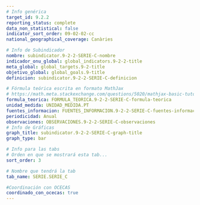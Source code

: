 ```yaml
---
# Info genérica
target_id: 9.2.2
reporting_status: complete
data_non_statistical: false
indicator_sort_order: 09-02-02-cc
national_geographical_coverage: Canàries

# Info de Subindicador
nombre: subindicator.9-2-2-SERIE-C-nombre
indicador_onu_global: global_indicators.9-2-2-title
meta_global: global_targets.9-2-title
objetivo_global: global_goals.9-title
definicion: subindicator.9-2-2-SERIE-C-definicion

# Fórmula teórica escrita en formato MathJax
# https://math.meta.stackexchange.com/questions/5020/mathjax-basic-tutorial-and-quick-reference
formula_teorica: FORMULA_TEORICA.9-2-2-SERIE-C-formula-teorica
unidad_medida: UNIDAD_MEDIDA.PT
fuentes_informacion: FUENTES_INFORMACION.9-2-2-SERIE-C-fuentes-informacion
periodicidad: Anual
observaciones: OBSERVACIONES.9-2-2-SERIE-C-observaciones
# Info de Gráficas
graph_title: subindicator.9-2-2-SERIE-C-graph-title
graph_type: bar

# Info para las tabs
# Orden en que se mostrará esta tab...
sort_order: 3

# Nombre que tendrá la tab
tab_name: SERIE.SERIE_C

#Coordinación con OCECAS
coordinado_con_ocecas: true
---
```


